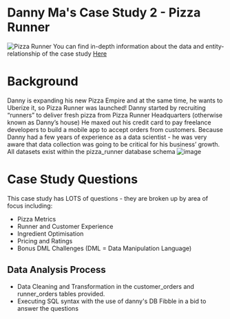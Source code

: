 # Danny Ma's Case Study 2 - Pizza Runner
![Pizza Runner](https://8weeksqlchallenge.com/images/case-study-designs/2.png)
You can find in-depth information about the data and entity-relationship of the case study [Here](https://8weeksqlchallenge.com/case-study-2/)

# Background 
Danny is expanding his new Pizza Empire and at the same time, he wants to Uberize it, so Pizza Runner was launched!
Danny started by recruiting “runners” to deliver fresh pizza from Pizza Runner Headquarters (otherwise known as Danny’s house) 
He maxed out his credit card to pay freelance developers to build a mobile app to accept orders from customers.
Because Danny had a few years of experience as a data scientist - he was very aware that data collection was going to be critical for his business’ growth.
All datasets exist within the pizza_runner database schema
![image](https://user-images.githubusercontent.com/86024012/178909220-d1a85a06-1281-4bb2-a34a-8612773b7ac6.png)


# Case Study Questions
This case study has LOTS of questions - they are broken up by area of focus including:

* Pizza Metrics
* Runner and Customer Experience
* Ingredient Optimisation
* Pricing and Ratings
* Bonus DML Challenges (DML = Data Manipulation Language)

## Data Analysis Process
* Data Cleaning and Transformation in the customer_orders and runner_orders tables provided.
* Executing SQL syntax with the use of danny's DB Fibble in a bid to answer the questions

